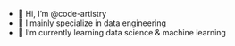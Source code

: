 - 👋 Hi, I’m @code-artistry
- 👀 I mainly specialize in data engineering
- 🌱 I’m currently learning data science & machine learning

<!---
code-artistry/code-artistry is a ✨ special ✨ repository because its `README.md` (this file) appears on your GitHub profile.
You can click the Preview link to take a look at your changes.
--->
